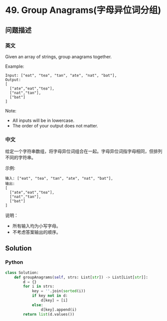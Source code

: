 # 49. Group Anagrams(字母异位词分组)
## 问题描述
### 英文
Given an array of strings, group anagrams together.

Example:
```
Input: ["eat", "tea", "tan", "ate", "nat", "bat"],
Output:
[
  ["ate","eat","tea"],
  ["nat","tan"],
  ["bat"]
]
```
Note:

- All inputs will be in lowercase.
- The order of your output does not matter.

### 中文
给定一个字符串数组，将字母异位词组合在一起。字母异位词指字母相同，但排列不同的字符串。

示例:
```
输入: ["eat", "tea", "tan", "ate", "nat", "bat"],
输出:
[
  ["ate","eat","tea"],
  ["nat","tan"],
  ["bat"]
]
```
说明：

- 所有输入均为小写字母。
- 不考虑答案输出的顺序。

## Solution
### Python
```python
class Solution:
    def groupAnagrams(self, strs: List[str]) -> List[List[str]]:
        d = {}
        for i in strs:
            key = ''.join(sorted(i))
            if key not in d:
                d[key] = [i]
            else:
                d[key].append(i)
        return list(d.values())
```

